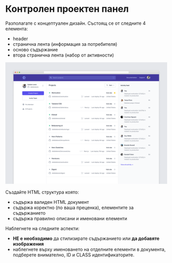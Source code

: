 # Контролен проектен панел

Разполагате с  концептуален дизайн. Състоящ се от следните 4 елемента:
- header
- странична лента (информация за потребителя)
- осново съдържание
- втора странична лента (набор от активности)

![](https://github.com/LyuboPetrov94/QA-Automation---Homework/blob/main/homework2/hw2.png)


Създайте HTML структура която:
- съдържа валиден HTML документ
- съдържа коректно (по ваша преценка), елементите за съдържанието
- съдържа правилно описани и именовани елементи

Наблегнете на следните аспекти:
- **НЕ е необходимо** да стилизирате съдържанието или **да добавяте изображения**
- наблегнете върху именоването на отделните елементи в документа, подберете внимателно, ID и CLASS идентификаторите.
